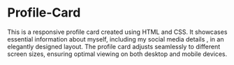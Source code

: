 # Profile-Card
This is a responsive profile card created using HTML and CSS. It showcases essential information about myself, including my social media details , in an elegantly designed layout. The profile card adjusts seamlessly to different screen sizes, ensuring optimal viewing on both desktop and mobile devices. 
